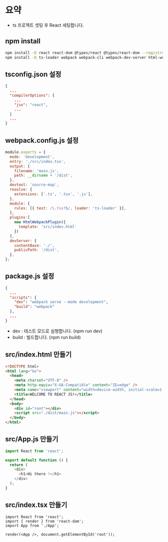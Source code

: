 # 요약

- ts 프로젝트 셋팅 후 React 세팅합니다.

## npm install

```bash
npm install -D react react-dom @types/react @types/react-dom --registry https://registry.npmjs.com
npm install -D ts-loader webpack webpack-cli webpack-dev-server html-webpack-plugin --registry https://registry.npmjs.com
```

## tsconfig.json 설정

```json
{
  ...
  "compilerOptions": {
    ...
    "jsx": "react",
    ...
  }
  ...
}
```

## webpack.config.js 설정

```js
module.exports = {
  mode: 'development',
  entry: './src/index.tsx',
  output: {
    filename: 'main.js',
    path: __dirname + '/dist',
  },
  devtool: 'source-map',
  resolve: {
    extensions: ['.ts', '.tsx', '.js'],
  },
  module: {
    rules: [{ test: /\.tsx?$/, loader: 'ts-loader' }],
  },
  plugins:[
    new HtmlWebpackPlugin({
      template: 'src/index.html'
    })
  ],
  devServer: {
    contentBase: './',
    publicPath: '/dist',
  },
};
```

## package.js 설정

```json
{
  ...
  "scripts": {
    "dev": "webpack serve --mode development",
    "build": "webpack"
  },
  ...
}
```

- dev : 테스트 모드로 실행합니다. (npm run dev)
- build : 빌드합니다. (npm run build)

## src/index.html 만들기

```html
<!DOCTYPE html>
<html lang="ko">
  <head>
    <meta charset="UTF-8" />
    <meta http-equiv="X-UA-Compatible" content="IE=edge" />
    <meta name="viewport" content="width=device-width, initial-scale=1.0" />
    <title>WELCOME TO REACT JS!</title>
  </head>
  <body>
    <div id="root"></div>
    <script src="./dist/main.js"></script>
  </body>
</html>
```

## src/App.js 만들기

```js
import React from 'react';

export default function () {
  return (
    <div>
      <h1>Hi there !</h1>
    </div>
  );
}
```

## src/index.tsx 만들기

```tsx
import React from 'react';
import { render } from 'react-dom';
import App from './App';

render(<App />, document.getElementById('root'));
```

